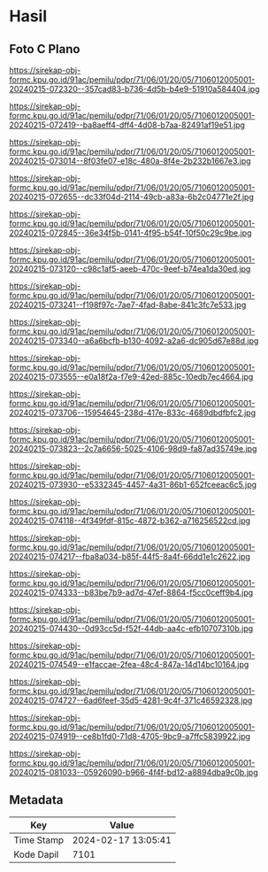 # Hasil

## Foto C Plano

https://sirekap-obj-formc.kpu.go.id/91ac/pemilu/pdpr/71/06/01/20/05/7106012005001-20240215-072320--357cad83-b736-4d5b-b4e9-51910a584404.jpg

https://sirekap-obj-formc.kpu.go.id/91ac/pemilu/pdpr/71/06/01/20/05/7106012005001-20240215-072419--ba8aeff4-dff4-4d08-b7aa-82491af19e51.jpg

https://sirekap-obj-formc.kpu.go.id/91ac/pemilu/pdpr/71/06/01/20/05/7106012005001-20240215-073014--8f03fe07-e18c-480a-8f4e-2b232b1667e3.jpg

https://sirekap-obj-formc.kpu.go.id/91ac/pemilu/pdpr/71/06/01/20/05/7106012005001-20240215-072655--dc33f04d-2114-49cb-a83a-6b2c04771e2f.jpg

https://sirekap-obj-formc.kpu.go.id/91ac/pemilu/pdpr/71/06/01/20/05/7106012005001-20240215-072845--36e34f5b-0141-4f95-b54f-10f50c29c9be.jpg

https://sirekap-obj-formc.kpu.go.id/91ac/pemilu/pdpr/71/06/01/20/05/7106012005001-20240215-073120--c98c1af5-aeeb-470c-9eef-b74ea1da30ed.jpg

https://sirekap-obj-formc.kpu.go.id/91ac/pemilu/pdpr/71/06/01/20/05/7106012005001-20240215-073241--f198f97c-7ae7-4fad-8abe-841c3fc7e533.jpg

https://sirekap-obj-formc.kpu.go.id/91ac/pemilu/pdpr/71/06/01/20/05/7106012005001-20240215-073340--a6a6bcfb-b130-4092-a2a6-dc905d67e88d.jpg

https://sirekap-obj-formc.kpu.go.id/91ac/pemilu/pdpr/71/06/01/20/05/7106012005001-20240215-073555--e0a18f2a-f7e9-42ed-885c-10edb7ec4664.jpg

https://sirekap-obj-formc.kpu.go.id/91ac/pemilu/pdpr/71/06/01/20/05/7106012005001-20240215-073706--15954645-238d-417e-833c-4689dbdfbfc2.jpg

https://sirekap-obj-formc.kpu.go.id/91ac/pemilu/pdpr/71/06/01/20/05/7106012005001-20240215-073823--2c7a6656-5025-4106-98d9-fa87ad35749e.jpg

https://sirekap-obj-formc.kpu.go.id/91ac/pemilu/pdpr/71/06/01/20/05/7106012005001-20240215-073930--e5332345-4457-4a31-86b1-652fceeac6c5.jpg

https://sirekap-obj-formc.kpu.go.id/91ac/pemilu/pdpr/71/06/01/20/05/7106012005001-20240215-074118--4f349fdf-815c-4872-b362-a716256522cd.jpg

https://sirekap-obj-formc.kpu.go.id/91ac/pemilu/pdpr/71/06/01/20/05/7106012005001-20240215-074217--fba8a034-b85f-44f5-8a4f-66dd1e1c2622.jpg

https://sirekap-obj-formc.kpu.go.id/91ac/pemilu/pdpr/71/06/01/20/05/7106012005001-20240215-074333--b83be7b9-ad7d-47ef-8864-f5cc0ceff9b4.jpg

https://sirekap-obj-formc.kpu.go.id/91ac/pemilu/pdpr/71/06/01/20/05/7106012005001-20240215-074430--0d93cc5d-f52f-44db-aa4c-efb10707310b.jpg

https://sirekap-obj-formc.kpu.go.id/91ac/pemilu/pdpr/71/06/01/20/05/7106012005001-20240215-074549--e1faccae-2fea-48c4-847a-14d14bc10164.jpg

https://sirekap-obj-formc.kpu.go.id/91ac/pemilu/pdpr/71/06/01/20/05/7106012005001-20240215-074727--6ad6feef-35d5-4281-9c4f-371c46592328.jpg

https://sirekap-obj-formc.kpu.go.id/91ac/pemilu/pdpr/71/06/01/20/05/7106012005001-20240215-074919--ce8b1fd0-71d8-4705-9bc9-a7ffc5839922.jpg

https://sirekap-obj-formc.kpu.go.id/91ac/pemilu/pdpr/71/06/01/20/05/7106012005001-20240215-081033--05926090-b966-4f4f-bd12-a8894dba9c0b.jpg


## Metadata

| Key        | Value               |
| ---------- | ------------------- |
| Time Stamp | 2024-02-17 13:05:41 |
| Kode Dapil | 7101                |



